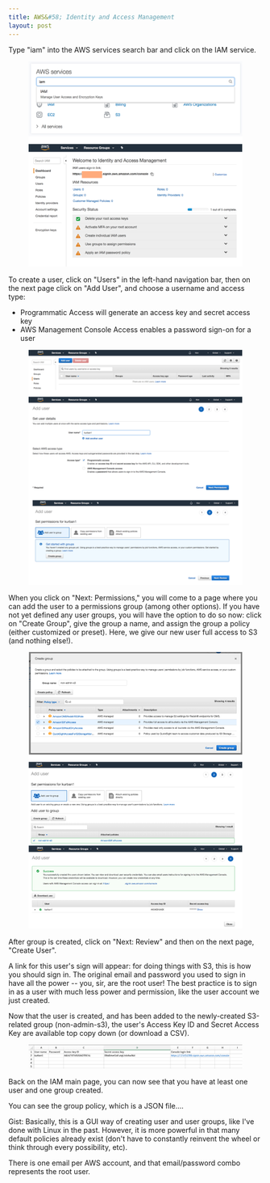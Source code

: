 ```yaml
---
title: AWS&#58; Identity and Access Management
layout: post
---
```


Type "iam" into the AWS services search bar and click on the IAM service.

<figure>
  <img src="/images/aws-iam-1.png">
</figure>

To create a user, click on "Users" in the left-hand navigation bar, then on the next page
click on "Add User", and choose a username and access type:
* Programmatic Access will generate an access key and secret access key
* AWS Management Console Access enables a password sign-on for a user

<figure>
  <img src="/images/aws-iam-2.png">
</figure>

When you click on "Next: Permissions," you will come to a page where you can add the user to
a permissions group (among other options).  If you have not yet defined any user groups, you will
have the option to do so now: click on "Create Group", give the group a name, and assign the 
group a policy (either customized or preset).  Here, we give our new user full access to S3 (and
nothing else!).

<figure>
  <img src="/images/aws-iam-3.png">
</figure>

After group is created, click on "Next: Review" and then on the next page, "Create User".

A link for this user's sign will appear: for doing things with S3, this is how you should sign in.  The original
email and password you used to sign in have all the power -- you, sir, are the root user!  The best practice is
to sign in as a user with much less power and permission, like the user account we just created.

Now that the user is  created, and has been added to the newly-created S3-related group (non-admin-s3), the user's
Access Key ID and Secret Access Key are available top copy down (or download a CSV).

<figure>
  <img src="/images/aws-iam-4.png">
</figure>


Back on the IAM main page, you can now see that you have at least one user and one group created.  

You can see the group policy, which is a JSON file....


Gist: Basically, this is
a GUI way of creating user and user groups, like I've done with Linux in the past.  However, it is more powerful
in that many default policies already exist (don't have to constantly reinvent the wheel or think through every
possibility, etc).

There is one email per AWS account, and that email/password combo represents the root user.

